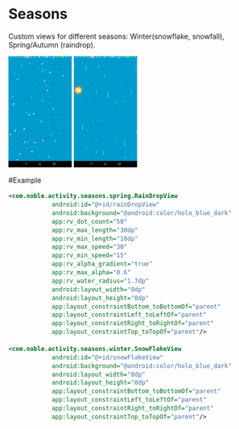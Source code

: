 # Seasons
Сustom views for different seasons: Winter(snowflake, snowfall), Spring/Autumn (raindrop).


<img src="https://github.com/TheVigor/seasons/blob/master/gif/snow.gif" width="25%"/>   <img src="https://github.com/TheVigor/seasons/blob/master/gif/rain.gif" width="25%"/>

#Example

```xml
<com.noble.activity.seasons.spring.RainDropView
            android:id="@+id/rainDropView"
            android:background="@android:color/holo_blue_dark"
            app:rv_dot_count="50"
            app:rv_max_length="30dp"
            app:rv_min_length="10dp"
            app:rv_max_speed="30"
            app:rv_min_speed="15"
            app:rv_alpha_gradient="true"
            app:rv_max_alpha="0.6"
            app:rv_water_radius="1.7dp"
            android:layout_width="0dp"
            android:layout_height="0dp"
            app:layout_constraintBottom_toBottomOf="parent"
            app:layout_constraintLeft_toLeftOf="parent"
            app:layout_constraintRight_toRightOf="parent"
            app:layout_constraintTop_toTopOf="parent"/>

<com.noble.activity.seasons.winter.SnowFlakeView
            android:id="@+id/snowFlakeView"
            android:background="@android:color/holo_blue_dark"
            android:layout_width="0dp"
            android:layout_height="0dp"
            app:layout_constraintBottom_toBottomOf="parent"
            app:layout_constraintLeft_toLeftOf="parent"
            app:layout_constraintRight_toRightOf="parent"
            app:layout_constraintTop_toTopOf="parent"/>

```

